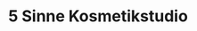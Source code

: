 ---
title: "5 Sinne Kosmetikstudio"
url: /henstedt-ulzburg/5-sinne-kosmetikstudio/
shop: Kosmetik
---